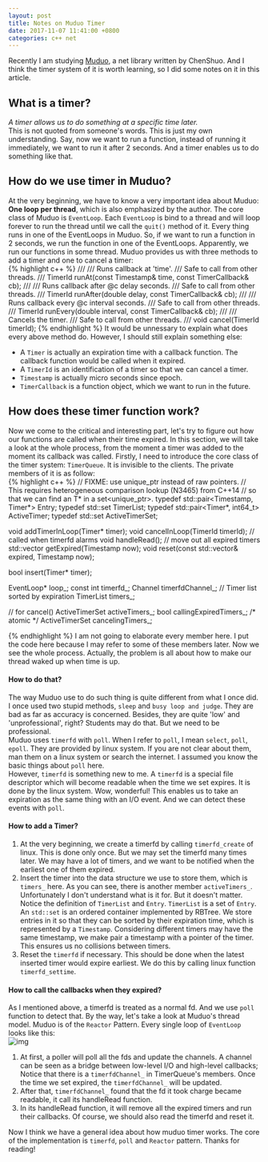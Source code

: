 ```yaml
---
layout: post
title: Notes on Muduo Timer
date: 2017-11-07 11:41:00 +0800
categories: c++ net
---
```

Recently I am studying [Muduo](https://github.com/chenshuo/muduo), a net library written by ChenShuo.
And I think the timer system of it is worth learning, so I did some notes on it in this article.

## What is a timer?
*A timer allows us to do something at a specific time later.*  
This is not quoted from someone's words. This is just my own understanding.
Say, now we want to run a function, instead of running it immediately, we want to run it after 2 seconds. And a timer enables us to do something like that.
 
## How do we use timer in Muduo?
At the very beginning, we have to know a very important idea about Muduo: **One loop per thread**, which is also emphasized by the author.
The core class of Muduo is `EventLoop`.
Each `EventLoop` is bind to a thread and will loop forever to run the thread until we call the `quit()` method of it.
Every thing runs in one of the EventLoops in Muduo.
So, if we want to run a function in 2 seconds, we run the function in one of the EventLoops. Apparently, we run our functions in some thread.
Muduo provides us with three methods to add a timer and one to cancel a timer:   
{% highlight c++ %}
    ///
    /// Runs callback at 'time'.
    /// Safe to call from other threads.
    ///
    TimerId runAt(const Timestamp& time, const TimerCallback& cb);
    ///
    /// Runs callback after @c delay seconds.
    /// Safe to call from other threads.
    ///
    TimerId runAfter(double delay, const TimerCallback& cb);
    ///
    /// Runs callback every @c interval seconds.
    /// Safe to call from other threads.
    ///
    TimerId runEvery(double interval, const TimerCallback& cb);
    ///
    /// Cancels the timer.
    /// Safe to call from other threads.
    ///
    void cancel(TimerId timerId);
{% endhighlight %}
It would be unnessary to explain what does every above method do. However, I should still explain something else:
*   A `Timer` is actually an expiration time with a callback function. The callback function would be called when it expired. 
*   A `TimerId` is an identification of a timer so that we can cancel a timer.
*   `Timestamp` is actually micro seconds since epoch.
*   `TimerCallback` is a function object, which we want to run in the future.

## How does these timer function work?  
Now we come to the critical and interesting part, let's try to figure out how our functions are called when their time expired.
In this section, we will take a look at the whole process, from the moment a timer was added to the moment its callback was called.
Firstly, I need to introduce the core class of the timer system: `TimerQueue`.
It is invisible to the clients.
The private members of it is as follow:  
{% highlight c++ %}
  // FIXME: use unique_ptr<Timer> instead of raw pointers.
  // This requires heterogeneous comparison lookup (N3465) from C++14
  // so that we can find an T* in a set<unique_ptr<T>>.
  typedef std::pair<Timestamp, Timer*> Entry;
  typedef std::set<Entry> TimerList;
  typedef std::pair<Timer*, int64_t> ActiveTimer;
  typedef std::set<ActiveTimer> ActiveTimerSet;

  void addTimerInLoop(Timer* timer);
  void cancelInLoop(TimerId timerId);
  // called when timerfd alarms
  void handleRead();
  // move out all expired timers
  std::vector<Entry> getExpired(Timestamp now);
  void reset(const std::vector<Entry>& expired, Timestamp now);

  bool insert(Timer* timer);

  EventLoop* loop_;
  const int timerfd_;
  Channel timerfdChannel_;
  // Timer list sorted by expiration
  TimerList timers_;

  // for cancel()
  ActiveTimerSet activeTimers_;
  bool callingExpiredTimers_; /* atomic */
  ActiveTimerSet cancelingTimers_;

{% endhighlight %}
I am not going to elaborate every member here.
I put the code here because I may refer to some of these members later.
Now we see the whole process. 
Actually, the problem is all about how to make our thread waked up when time is up.
#### How to do that?
The way Muduo use to do such thing is quite different from what I once did.
I once used two stupid methods, `sleep` and `busy loop and judge`.
They are bad as far as accuracy is concerned.
Besides, they are quite 'low' and 'unprofessional', right?
Students may do that.
But we need to be  professional.  
Muduo uses `timerfd` with `poll`.
When I refer to `poll`, I mean `select`, `poll`, `epoll`.
They are provided by linux system.
If you are not clear about them, man them on a linux system or search the internet.
I assumed you know the basic things about `poll` here.  
However, `timerfd` is something new to me.
A `timerfd` is a special file descriptor which will become readable when the time we set expires.
It is done by the linux system.
Wow, wonderful! This enables us to take an expiration as the same thing with an I/O event.
And we can detect these events with `poll`.
#### How to add a Timer?
1.   At the very beginning, we create a timerfd by calling `timerfd_create` of linux.
     This is done only once.
     But we may set the timerfd many times later.
     We may have a lot of timers, and we want to be notified when the earliest one of them expired.
2.   Insert the timer into the data structure we use to store them, which is `timers_` here.
     As you can see, there is another member `activeTimers_`.
     Unfortunately I don't understand what is it for.
     But it doesn't matter.
     Notice the definition of `TimerList` and `Entry`.
     `TimerList` is a set of `Entry`.
     An `std::set` is an ordered container implemented by RBTree.
     We store entries in it so that they can be sorted by their expiration time, which is represented by a `Timestamp`.
     Considering different timers may have the same timestamp, we make pair a timestamp with a pointer of the timer.
     This ensures us no collisions between timers.
3.   Reset the `timerfd` if necessary.
     This should be done when the latest inserted timer would expire earliest.
     We do this by calling linux function `timerfd_settime`.  
 
#### How to call the callbacks when they expired?
As I mentioned above, a timerfd is treated as a normal fd.
And we use `poll` function to detect that.
By the way, let's take a look at Muduo's thread model.
Muduo is of the `Reactor` Pattern.
Every single loop of `EventLoop` looks like this:  
![img](https://raw.githubusercontent.com/Irving-cl/Irving-cl.github.io/master/_assets/notes_on_muduo_timer_system/muduo_reactor.png)
1.   At first, a poller will poll all the fds and update the channels.
     A channel can be seen as a bridge between low-level I/O and high-level callbacks;
     Notice that there is a `timerfdChannel_` in TimerQueue's members.
     Once the time we set expired, the `timerfdChannel_` will be updated.
2.   After that, `timerfdChannel_` found that the fd it took charge became readable,
     it call its handleRead function.
3.   In its handleRead function, it will remove all the expired timers and run their callbacks.
     Of course, we should also read the timerfd and reset it.   

Now I think we have a general idea about how muduo timer works. The core of the implementation is `timerfd`, `poll` and `Reactor` pattern. Thanks for reading!
